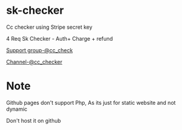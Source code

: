 # sk-checker
Cc checker using Stripe secret key

4 Req Sk Checker - Auth+ Charge + refund



[Support group-@cc_check](https://t.me/cc_check)

[Channel-@cc_checker](https://t.me/cc_checker)


# Note

Github pages don't support Php,
As its just for static website and not dynamic

Don't host it on github

